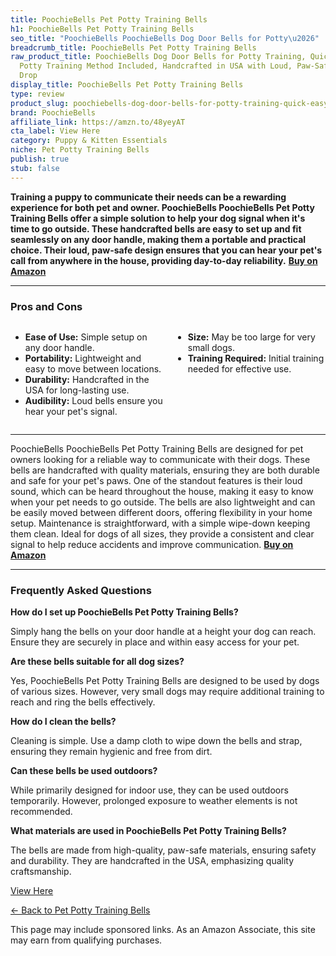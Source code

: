```yaml
---
title: PoochieBells Pet Potty Training Bells
h1: PoochieBells Pet Potty Training Bells
seo_title: "PoochieBells PoochieBells Dog Door Bells for Potty\u2026"
breadcrumb_title: PoochieBells Pet Potty Training Bells
raw_product_title: PoochieBells Dog Door Bells for Potty Training, Quick & Easy Puppy
  Potty Training Method Included, Handcrafted in USA with Loud, Paw-Safe Bells, Lemon
  Drop
display_title: PoochieBells Pet Potty Training Bells
type: review
product_slug: poochiebells-dog-door-bells-for-potty-training-quick-easy-puppy-potty-t-e279b55b
brand: PoochieBells
affiliate_link: https://amzn.to/48yeyAT
cta_label: View Here
category: Puppy & Kitten Essentials
niche: Pet Potty Training Bells
publish: true
stub: false
---
```


<div id="intro" class="full-width">
  <p><strong>Training a puppy to communicate their needs can be a rewarding experience for both pet and owner. PoochieBells PoochieBells Pet Potty Training Bells offer a simple solution to help your dog signal when it's time to go outside. These handcrafted bells are easy to set up and fit seamlessly on any door handle, making them a portable and practical choice. Their loud, paw-safe design ensures that you can hear your pet's call from anywhere in the house, providing day-to-day reliability.</strong> <a href="https://amzn.to/48yeyAT" rel="nofollow sponsored noopener" target="_blank"><strong>Buy on Amazon</strong></a></p>
</div>

<hr />
<h3 id="pros-cons">Pros and Cons</h3>
<div class="pc-grid" style="display:grid;grid-template-columns:1fr 1fr;gap:16px;">
  <ul>
    <li><strong>Ease of Use:</strong> Simple setup on any door handle.</li>
    <li><strong>Portability:</strong> Lightweight and easy to move between locations.</li>
    <li><strong>Durability:</strong> Handcrafted in the USA for long-lasting use.</li>
    <li><strong>Audibility:</strong> Loud bells ensure you hear your pet's signal.</li>
  </ul>
  <ul>
    <li><strong>Size:</strong> May be too large for very small dogs.</li>
    <li><strong>Training Required:</strong> Initial training needed for effective use.</li>
  </ul>
</div>
<hr />

<div class="full-width">
  <p>PoochieBells PoochieBells Pet Potty Training Bells are designed for pet owners looking for a reliable way to communicate with their dogs. These bells are handcrafted with quality materials, ensuring they are both durable and safe for your pet's paws. One of the standout features is their loud sound, which can be heard throughout the house, making it easy to know when your pet needs to go outside. The bells are also lightweight and can be easily moved between different doors, offering flexibility in your home setup. Maintenance is straightforward, with a simple wipe-down keeping them clean. Ideal for dogs of all sizes, they provide a consistent and clear signal to help reduce accidents and improve communication. <a href="https://amzn.to/48yeyAT" rel="nofollow sponsored noopener" target="_blank"><strong>Buy on Amazon</strong></a></p>
</div>

<hr />
<h3 id="faqs">Frequently Asked Questions</h3>

<p><strong>How do I set up PoochieBells Pet Potty Training Bells?</strong></p>
<p>Simply hang the bells on your door handle at a height your dog can reach. Ensure they are securely in place and within easy access for your pet.</p>

<p><strong>Are these bells suitable for all dog sizes?</strong></p>
<p>Yes, PoochieBells Pet Potty Training Bells are designed to be used by dogs of various sizes. However, very small dogs may require additional training to reach and ring the bells effectively.</p>

<p><strong>How do I clean the bells?</strong></p>
<p>Cleaning is simple. Use a damp cloth to wipe down the bells and strap, ensuring they remain hygienic and free from dirt.</p>

<p><strong>Can these bells be used outdoors?</strong></p>
<p>While primarily designed for indoor use, they can be used outdoors temporarily. However, prolonged exposure to weather elements is not recommended.</p>

<p><strong>What materials are used in PoochieBells Pet Potty Training Bells?</strong></p>
<p>The bells are made from high-quality, paw-safe materials, ensuring safety and durability. They are handcrafted in the USA, emphasizing quality craftsmanship.</p>
<p><a class="btn" href="https://amzn.to/48yeyAT" target="_blank" rel="nofollow sponsored noopener">View Here</a></p>
<p><a href="/roundups/puppy-kitten-essentials/pet-potty-training-bells/">← Back to Pet Potty Training Bells</a></p>
<aside class="disclosure">This page may include sponsored links. As an Amazon Associate, this site may earn from qualifying purchases.</aside>
